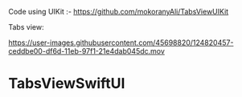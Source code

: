 
Code using UIKit :- https://github.com/mokoranyAli/TabsViewUIKit

Tabs view:

https://user-images.githubusercontent.com/45698820/124820457-ceddbe00-df6d-11eb-97f1-21e4dab045dc.mov

# TabsViewSwiftUI
